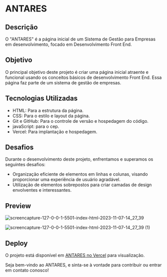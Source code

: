 # ANTARES



## Descrição

O "ANTARES" é a página inicial de um Sistema de Gestão para Empresas em desenvolvimento, focado em Desenvolvimento Front End.

## Objetivo

O principal objetivo deste projeto é criar uma página inicial atraente e funcional usando os conceitos básicos de desenvolvimento Front End. Essa página faz parte de um sistema de gestão de empresas.

## Tecnologias Utilizadas

- HTML: Para a estrutura da página.
- CSS: Para o estilo e layout da página.
- Git e GitHub: Para o controle de versão e hospedagem do código.
- javaScript: para o cep.
- Vercel: Para implantação e hospedagem.

## Desafios

Durante o desenvolvimento deste projeto, enfrentamos e superamos os seguintes desafios:

- Organização eficiente de elementos em linhas e colunas, visando proporcionar uma experiência de usuário agradável.
- Utilização de elementos sobrepostos para criar camadas de design envolventes e interessantes.


## Preview



![screencapture-127-0-0-1-5501-index-html-2023-11-07-14_27_39](https://github.com/Alephelouzada/ANTARES/assets/138677078/48dba804-b8ad-4ad6-af27-fa46c0efe120)

![screencapture-127-0-0-1-5501-index-html-2023-11-07-14_27_39 (1)](https://github.com/Alephelouzada/ANTARES/assets/138677078/c351114c-c5b0-4b9c-b4ba-1dedd2ca3149)

## Deploy

O projeto está disponível em [ANTARES no Vercel](https://antares-murex.vercel.app/) para visualização.

Seja bem-vindo ao ANTARES, e sinta-se à vontade para contribuir ou entrar em contato conosco!
